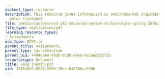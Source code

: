 ```yaml
---
content_type: resource
description: This resource gives information on environmental engineering in drinking
  water treatment
file: /media/courses/esd-342-advanced-system-architecture-spring-2006/186536d38525550d79ee640766cc2606_song_jaemin.pdf
file_type: application/pdf
learning_resource_types:
- Assignments
ocw_type: OCWFile
parent_title: Assignments
parent_type: CourseSection
parent_uid: 44948e84-69d8-66d0-e9ed-8e2abd23373b
resourcetype: Document
title: song_jaemin.pdf
uid: 186536d3-8525-550d-79ee-640766cc2606
---
```

